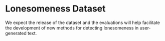 # Lonesomeness Dataset
We expect the release of the dataset and the evaluations will help facilitate the development of new methods for detecting lonesomeness in user-generated text. 
